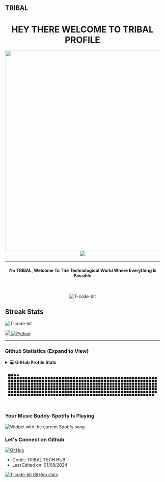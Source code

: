 ## TRIBAL

<h1 align="center"> HEY THERE WELCOME TO TRIBAL PROFILE </h1>
<p align="center">
<img src="https://i.imgur.com/R9Fva2U.jpeg" width="600" height="650"/

<p align="center">
  <a href="https://github.com/khrlmstfa/readme-typing-svg"><img src="https://readme-typing-svg.herokuapp.com?lines=I'VE+FOUND+PEACE+IN+DEBUGGING;SPECIALISED+IN+PROGRAMMING+AND+CODING;WELCOME+TO+TRIBAL+EMPIRE;LONG+LIVE+THE+CLAN&center=true&width=500&height=50"></a>
</p>
<hr/>
<h4 align="center"> I'm TRIBAL, Welcome To The Technological World Where Everything Is Possible</h4>
<br>
<p align="center"> <img src="https://komarev.com/ghpvc/?username=T-code-bit&label=Profile%20views&color=0e75b6&style=plastic" alt="T-code-bit" /> </p>


## Streak Stats 
<p align="left"><img src="https://github-readme-streak-stats.herokuapp.com/?user=T-code-bit&theme=algolia" alt="T-code-bit"  /></p>

<p align="left"> 


   
   <a href="https://wa.me/254782662427"><img width="83" hight="100" src="https://cdn.icon-icons.com/icons2/2530/PNG/512/whatsapp_button_icon_151832.png">
   <a href="https://www.python.org" target="_blank">
    <img alt="Python" src="https://img.shields.io/badge/Python%20-%2314354C.svg?logo=python&logoColor=white">
  </a>

</p>



------

### Github Statistics (Expand to View) 


<details> 
  <summary><b>💻 GitHub Profile Stats</b></summary>
  <br/>
  <p align="left">
    <a href="https://github.com/T-code-bit/github-readme-stats"><img alt="T-code-bit's Github Stats" src="https://github-readme-stats.vercel.app/api?username=T-code-bit&show_icons=true&count_private=true&theme=algolia" height="192px"/></a>
<br/>
  &nbsp;
	  <img src="https://github-readme-stats.vercel.app/api/top-langs?username=eabdalmufid&show_icons=true&locale=en&layout=compact&theme=algolia" alt="eabdalmufid" height="192px"/>
  <br/>
<br/>
  <b>Note:</b> Top languages is only a metric of the languages my public code consists of and doesn't reflect experience or skill level.
  </p>
</details>

</details>

<p align="left">
<img src="https://github.com/Platane/snk/raw/output/github-contribution-grid-snake.svg" alt="nz" width="700"/>
</p>

### Your Music Buddy-Spotify Is Playing

<div align="left">
  <img src="https://spogit.vercel.app/api?theme=dark&rainbow=true&scan=true" alt="Widget with the current Spotify song"  />
</div>

### Let's Connect on Github
<p align="left">
	<a href="https://github.com/T-code-bit/"><img src="https://img.icons8.com/bubbles/50/000000/github.png" alt="GitHub"/></a>
	
</p>



* Credit: TRIBAL TECH HUB
* Last Edited on: 01/08/2024




[![T-code-bit GitHub stats](https://github-readme-stats.vercel.app/api?username=T-code-bit&show_icons=true&theme=radical)](https://github.com/T-code-bit)
